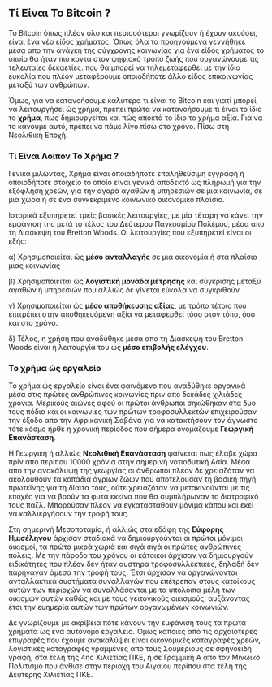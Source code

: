 ## Τί Είναι Το Bitcoin ? ##

Το Bitcoin όπως πλέον όλο και περισσότεροι γνωρίζουν ή έχουν ακούσει, είναι ένα νέο είδος χρήματος. Όπως όλα τα προηγούμενα γεννήθηκε μέσα απο την ανάγκη της σύγχρονης κοινωνίας για ένα είδος χρήματος το οποίο θα ήταν πιο κοντά στον ψηφιακό τρόπο ζωής που οργανώνουμε τις τελευταίες δεκαετίες. που θα μπορεί να τηλεμεταφερθεί με την ίδια ευκολία που πλέον μεταφέρουμε οποιοδήποτε άλλο είδος επικοινωνίας μεταξύ των ανθρώπων.

Όμως, για να κατανοήσουμε καλύτερα τι είναι το Bitcoin και γιατί μπορεί να λειτουργήσει ώς χρήμα, πρέπει πρώτα να κατανοήσουμε τι έιναι το ίδιο το **χρήμα**, πως δημιουργείται και πώς αποκτά το ίδιο το χρήμα αξία. Για να το κάνουμε αυτό, πρέπει να πάμε λίγο πίσω στο χρόνο. Πίσω στη Νεολιθική Εποχή.

### Τί Είναι Λοιπόν Το Χρήμα ? ###

Γενικά μιλώντας, Χρήμα είναι οποιαδήποτε επαληθεύσιμη εγγραφή ή οποιοδήποτε στοιχείο το οποίο είναι γενικά αποδεκτό ως πληρωμή για την εξόφληση χρεών, για την αγορά αγαθών ή υπηρεσιών σε μια κοινωνία, σε μια χώρα ή σε ένα συγκεκριμένο κοινωνικό οικονομικό πλαίσιο.

Ιστορικά εξυπηρετεί τρείς βασικές λειτουργίες, με μία τέταρη να κάνει την εμφάνιση της μετά το τέλος του Δεύτερου Παγκοσμίου Πολέμου, μέσα απο τη Διασκεψη του Bretton Woods. Οι λειτουργίες που εξυπηρετεί είναι οι εξής:

α) Χρησιμοποιείται ώς **μέσο ανταλλαγής** σε μια οικονομία ή στα πλαίσια μιας κοινωνίας

β) Χρησιμοποιείται ώς **λογιστική μονάδα μέτρησης** και σύγκρισης μεταξύ αγαθών ή υπηρεσιών που αλλιώς δε γίνεται εύκολα να συγκριθούν

γ) Χρησιμοποιείται ώς **μέσο αποθήκευσης αξίας**, με τρόπο τέτοιο που επιτρέπει στην αποθηκευόμενη αξία να μεταφερθεί τόσο στον τόπο, όσο και στο χρόνο.

δ) Τέλος, η χρήση που αναδύθηκε μεσα απο τη Διασκεψη του Bretton Woods είναι η λειτουργία του ώς **μέσο επιβολής ελέγχου**.

### Το χρήμα ώς εργαλείο ###

Το χρήμα ώς εργαλείο είναι ένα φαινόμενο που αναδύθηκε οργανικά μέσα στις πρώτες ανθρώπινες κοινωνίες πριν απο δεκάδες χιλιάδες χρόνια. Μερικούς αιώνες αφού οι πρώτοι άνθρωποι σηκώθηκαν στα δυο τους πόδια και οι κοινωνίες των πρώτων τροφοσυλλεκτών επιχειρούσαν την έξοδο απο την Αφρικανική Σαβάνα για να κατακτήσουν τον άγνωστο τότε κόσμο ήρθε η χρονική περίοδος που σήμερα ονομάζουμε **Γεωργική Επανάσταση**.

Η Γεωργική ή αλλιώς **Νεολιθική Επανάσταση** φαίνεται πως έλαβε χώρα πρίν απο περίπου 10000 χρόνια στην σημερινή νοτιοδυτική Ασία. Μέσα απο την ανακάλυψη της γεωργίας οι άνθρωποι πλέον δε χρειαζόταν να ακολουθούν τα κοπάδια άγριων ζώων που αποτελόυσαν τη βασική πηγή πρωτεϊνης για τη δίαιτα τους, ούτε χρειαζόταν να μετακινούνται με τις εποχές για να βρούν τα φυτά εκείνα που θα συμπλήρωναν το διατροφικό τους παζλ. Μπορούσαν πλέον να εγκατασταθούν μόνιμα κάπου και εκεί να καλλιεργήσουν την τροφή τους.

Στη σημερινή Μεσοποταμία, ή αλλιώς στα εδάφη της **Εύφορης Ημισέληνου** άρχισαν σταδιακά να δημιουργούνται οι πρώτοι μόνιμοι οικισμοί, τα πρώτα μικρά χωριά και σιγά σιγά οι πρώτες ανθρώπινες πόλεις. Με την πάροδο του χρόνου οι κάτοικοι άρχισαν να δημιουργούν ειδικότητες που πλέον δεν ήταν αυστηρα τροφοσυλλεκτικές, δηλαδή δεν παρήγαγαν άμεσα την τροφή τους. Έτσι άρχισαν να οργανώνονται ανταλλακτικά συστήματα συναλλαγών που επέτρεπαν στους κατοίκους αυτών των περιοχών να συναλλάσονται με τα υπολοιπα μέλη των οικισμών αυτών καθώς και με τους γειτονικούς οικισμούς, αυξάνοντας έτσι την ευημερία αυτών των πρώτων οργανωμένων κοινωνιών.

Δε γνωρίζουμε με ακρίβεια πότε κάνουν την εμφάνιση τους τα πρώτα χρήματα ως ένα αυτόνομο εργαλείο. Όμως κάποιες απο τις αρχαίοτερες επιγραφές που έχουμε ανακαλύψει είναι οικονομικές καταγραφές χρεών, λογιστικές καταγραφές γραμμένες απο τους Σουμεριους σε σφηνοειδή γραφή, στα τέλη της 4ης Χιλιετίας ΠΚΕ, ή σε Γραμμική Α απο τον Μινωικό Πολιτισμό που άνθισε στην περιοχη του Αιγαίου περίπου στα τέλη της Δευτερης Χιλιετίας ΠΚΕ.

